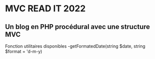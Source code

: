 # MVC READ IT 2022

## Un blog en PHP procédural avec une structure MVC

Fonction utilitaires disponibles
-getFormatedDate(string $date, string $format = 'd-m-y)